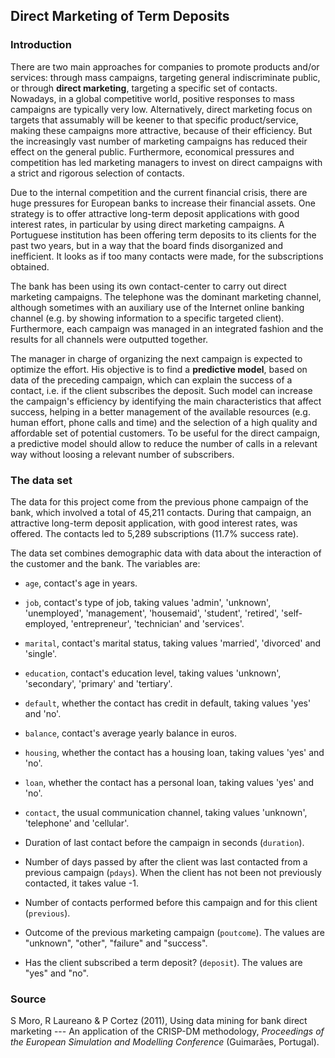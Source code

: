 ## Direct Marketing of Term Deposits

### Introduction

There are two main approaches for companies to promote products and/or services: through mass campaigns, targeting general indiscriminate public, or through **direct marketing**, targeting a specific set of contacts. Nowadays, in a global competitive world, positive responses to mass campaigns are typically very low. Alternatively, direct marketing focus on targets that assumably will be keener to that specific product/service, making these campaigns more attractive, because of their efficiency. But the increasingly vast number of marketing campaigns has reduced their effect on the general public. Furthermore, economical pressures and competition has led marketing managers to invest on direct campaigns with a strict and rigorous selection of contacts.

Due to the internal competition and the current financial crisis, there are huge pressures for European banks to increase their financial assets. One strategy is to offer attractive long-term deposit applications with good interest rates, in particular by using direct marketing campaigns. A Portuguese institution has been offering term deposits to its clients for the past two years, but in a way that the board finds disorganized and inefficient. It looks as if too many contacts were made, for the subscriptions obtained.

The bank has been using its own contact-center to carry out direct marketing campaigns. The telephone was the dominant marketing channel, although sometimes with an auxiliary use of the Internet online banking channel (e.g. by showing information to a specific targeted client). Furthermore, each campaign was managed in an integrated fashion and the results for all channels were outputted together.

The manager in charge of organizing the next campaign is expected to optimize the effort. His objective is to find a **predictive model**, based on data of the preceding campaign, which can explain the success of a contact, i.e. if the client subscribes the deposit. Such model can increase the campaign's efficiency by identifying the main characteristics that affect success, helping in a better management of the available resources (e.g. human effort, phone calls and time) and the selection of a high quality and affordable set of potential customers. To be useful for the direct campaign, a predictive model should allow to reduce the number of calls in a relevant way without loosing a relevant number of subscribers.

### The data set

The data for this project come from the previous phone campaign of the bank, which involved a total of 45,211 contacts. During that campaign, an attractive long-term deposit application, with good interest rates, was offered. The contacts led to 5,289 subscriptions (11.7% success rate).

The data set combines demographic data with data about the interaction of the customer and the bank. The variables are:

* `age`, contact's age in years.

* `job`, contact's type of job, taking values 'admin', 'unknown', 'unemployed', 'management', 'housemaid', 'student', 'retired', 'self-employed, 'entrepreneur', 'technician' and 'services'.

* `marital`, contact's marital status, taking values 'married', 'divorced' and 'single'.

* `education`, contact's education level, taking values 'unknown', 'secondary', 'primary' and 'tertiary'.

* `default`, whether the contact has credit in default, taking values 'yes' and 'no'.

* `balance`, contact's  average yearly balance in euros.

* `housing`, whether the contact has a housing loan, taking values 'yes' and 'no'.

* `loan`, whether the contact has a personal loan, taking values 'yes' and 'no'.

* `contact`, the usual communication channel, taking values 'unknown', 'telephone' and 'cellular'.

* Duration of last contact before the campaign in seconds (`duration`).  

* Number of days passed by after the client was last contacted from a previous campaign (`pdays`). When the client has not been not previously contacted, it takes value -1.

* Number of contacts performed before this campaign and for this client (`previous`).

* Outcome of the previous marketing campaign (`poutcome`). The values are "unknown", "other", "failure" and "success".

* Has the client subscribed a term deposit? (`deposit`). The values are "yes" and "no".

### Source

S Moro, R Laureano & P Cortez (2011), Using data mining for bank direct marketing --- An application of the CRISP-DM methodology, *Proceedings of the European Simulation and Modelling Conference* (Guimarães, Portugal).
